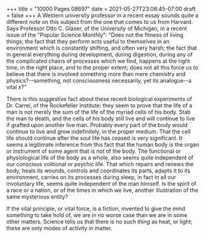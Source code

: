 +++
title = "10000 Pages 08697"
date = 2021-05-27T23:08:45-07:00
draft = false
+++
A Western university professor in a recent essay sounds quite a different note on this subject from the one that comes to us from Harvard. Says Professor Otto C. Glaser, of the University of Michigan, in a recent issue of the "Popular Science Monthly": "Does not the fitness of living things; the fact that they perform acts useful to themselves in an environment which is constantly shifting, and often very harsh; the fact that in general everything during development, during digestion, during any of the complicated chains of processes which we find, happens at the right time, in the right place, and to the proper extent; does not all this force us to believe that there is involved something more than mere chemistry and physics?--something, not consciousness necessarily, yet its analogue--a vital _x_?"

There is this suggestive fact about these recent biological experiments of Dr. Carrel, of the Rockefeller Institute: they seem to prove that the life of a man is not merely the sum of the life of the myriad cells of his body. Stab the man to death, and the cells of his body still live and will continue to live if grafted upon another live man. Probably every part of the body would continue to live and grow indefinitely, in the proper medium. That the cell life should continue after the soul life has ceased is very significant. It seems a legitimate inference from this fact that the human body is the organ or instrument of some agent that is not of the body. The functional or physiological life of the body as a whole, also seems quite independent of our conscious volitional or psychic life. That which repairs and renews the body, heals its wounds, controls and coordinates its parts, adapts it to its environment, carries on its processes during sleep, in fact in all our involuntary life, seems quite independent of the man himself. Is the spirit of a race or a nation, or of the times in which we live, another illustration of the same mysterious entity?

If the vital principle, or vital force, is a fiction, invented to give the mind something to take hold of, we are in no worse case than we are in some other matters. Science tells us that there is no such _thing_ as heat, or light; these are only modes of activity in matter.
